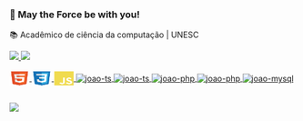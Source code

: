 ### :space_invader: May the Force be with you!
:books: Acadêmico de ciência da computação | UNESC

<div>
  <a href="https://github.com/joaorodriguesz">
  <img height="160em" src="https://github-readme-stats.vercel.app/api?username=JoaoPauloMRodrigues&show_icons=true&theme=onedark&include_all_commits=true&count_private=true"/>
  <img height="160em" src="https://github-readme-stats.vercel.app/api/top-langs/?username=JoaoPauloMRodrigues&layout=compact&langs_count=7&theme=onedark"/>
</div>
  <div style="display: inline_block"><br>
  <img align="center" alt="joao-HTML" height="25" width="35" src="https://raw.githubusercontent.com/devicons/devicon/master/icons/html5/html5-original.svg">
  <img align="center" alt="joao-CSS" height="25" width="35" src="https://raw.githubusercontent.com/devicons/devicon/master/icons/css3/css3-original.svg">
  <img align="center" alt="joao-Js" height="25" width="35" src="https://raw.githubusercontent.com/devicons/devicon/master/icons/javascript/javascript-plain.svg">
   <img align="center" alt="joao-ts" height="25" width="35" src="https://cdn.jsdelivr.net/gh/devicons/devicon/icons/typescript/typescript-plain.svg" />
   <img align="center" alt="joao-ts" height="25" width="35" src="https://cdn.jsdelivr.net/gh/devicons/devicon/icons/angularjs/angularjs-plain.svg" />
   <img align="center" alt="joao-php" height="25" width="35" src="https://cdn.jsdelivr.net/gh/devicons/devicon/icons/java/java-original.svg">
   <img align="center" alt="joao-php" height="25" width="35" src="https://cdn.jsdelivr.net/gh/devicons/devicon/icons/php/php-plain.svg">
   <img align="center" alt="joao-mysql" height="25" width="35" src="https://cdn.jsdelivr.net/gh/devicons/devicon/icons/mysql/mysql-original.svg" />
</div>

  ##
  
  <div>
  <a href="https://www.linkedin.com/in/jo%C3%A3o-paulo-m-rodrigues-236368209/" target="_blank"><img src="https://img.shields.io/badge/-LinkedIn-%230077B5?style=for-the-badge&logo=linkedin&logoColor=white" target="_blank"></a> 
  </div>  
  
  
